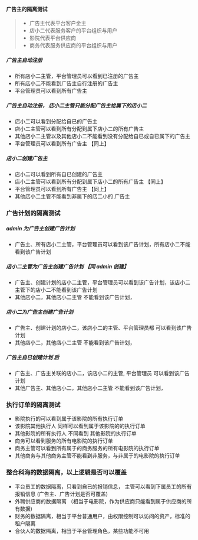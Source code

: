 #### 广告主的隔离测试
> * 广告主代表平台客户金主
> * 店小二代表服务客户的平台组织与用户
> * 影院代表平台供应商
> * 商务代表服务供应商的平台组织与用户

##### 广告主自动注册
* 所有店小二主管，平台管理员可以看到已注册的广告主
* 所有店小二不能看到广告主自行注册的广告主
* 平台管理员可以看到所有广告主
##### 广告主自动注册， 店小二主管只能分配广告主给属下的店小二
* 店小二可以看到分配给自已的广告主
* 店小二主管可以看到所有分配到属下店小二的所有广告主
* 其他店小二主管以及其他店小二不能看到没有分配给自已或自已属下的广告主
* 平台管理员可以看到所有广告主 【同上】
##### 店小二创建广告主
* 店小二可以看到所有自已创建的广告主
* 店小二主管可以看到所有分配到属下店小二的所有广告主 【同上】
* 平台管理员可以看到所有广告主 【同上】
* 其他店小二主管不能看到非属下的店二小的 广告主

### 广告计划的隔离测试
##### admin 为广告主创建广告计划
* 广告主、所有店小二主管，平台管理员可以看到该广告计划，所有店小二不能看到该广告计划

##### 店小二主管为广告主创建广告计划 【同 admin 创建】
* 广告主、创建计划的店小二主管，平台管理员可以看到该广告计划，该店小二主管下的店小二不能看到该广告计划
* 其他店小二，其他店小二主管 不能看到该广告计划，

##### 店小二为广告主创建广告计划
* 广告主、创建计划的店小二，该店小二的主管、平台管理员都 可以看到该广告计划 
* 其他店小二，其他店小二主管 不能看到该广告计划，

##### 广告主自已创建计划 后
* 广告主、广告主关联的店小二，该店小二的主管, 平台管理员 可以看到该广告计划
* 其他广告主、其他店小二，其他店小二主管 不能看到该广告计划，

### 执行订单的隔离测试
* 影院执行的可以看到属于该影院的所有执行订单
* 该影院其他执行人 同样可以看到属于该影院的的执行订单
* 其他影院的所有执行人 不同看到 其他影院的执行订单
* 商务可以看到服务的所有电影院的执行订单
* 商务主管可以看到所有属于的商务服务的所有电影院的执行订单
* 其他商务与其他商务主管不能看到非服务，与非属于的电影院的执行订单

### 整合科海的数据隔离，以上逻辑是否可以覆盖
* 平台员工的数据隔离，只看到自已的报销信息， 主管可以看到下属员工的所有报销信息  (广告主、广告计划是否可覆盖)
* 外聘供应商的数据隔离 （相当于电影院，作为供应商只能看到属于供应商的所有数据)
* 财务的数据隔离，相当于平台普通用户，由权限控制可以访问的资产，标准的租户隔离
* 合伙人的数据隔离，相当于平台管理角色，某些功能不可用
